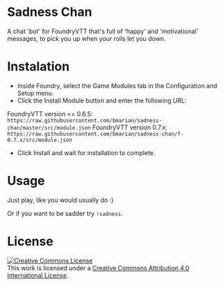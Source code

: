 # Sadness Chan
A chat 'bot' for FoundryVTT that's full of 'happy' and 'motivational' messages, to pick you up when your rolls let you down. 


# Instalation
- Inside Foundry, select the Game Modules tab in the Configuration and Setup menu.
- Click the Install Module button and enter the following URL:
 
FoundryVTT version <= 0.6.5: `https://raw.githubusercontent.com/bmarian/sadness-chan/master/src/module.json`
FoundryVTT version 0.7.x: `https://raw.githubusercontent.com/bmarian/sadness-chan/f-0.7.x/src/module.json`

- Click Install and wait for installation to complete.


# Usage
Just play, like you would usually do :)

Or if you want to be sadder try `!sadness`.


# License
<a rel="license" href="http://creativecommons.org/licenses/by/4.0/"><img alt="Creative Commons License" style="border-width:0" src="https://i.creativecommons.org/l/by/4.0/88x31.png" /></a><br />This work is licensed under a <a rel="license" href="http://creativecommons.org/licenses/by/4.0/">Creative Commons Attribution 4.0 International License</a>.
